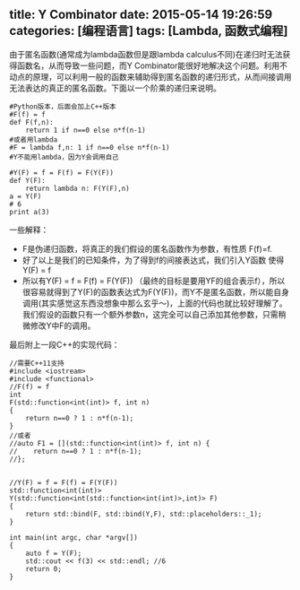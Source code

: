 title: Y Combinator
date: 2015-05-14 19:26:59
categories: [编程语言]
tags: [Lambda, 函数式编程]
---

由于匿名函数(通常成为lambda函数但是跟lambda calculus不同)在递归时无法获得函数名，从而导致一些问题，而Y Combinator能很好地解决这个问题。利用不动点的原理，可以利用一般的函数来辅助得到匿名函数的递归形式，从而间接调用无法表达的真正的匿名函数。下面以一个阶乘的递归来说明。

```
#Python版本，后面会加上C++版本
#F(f) = f
def F(f,n):
    return 1 if n==0 else n*f(n-1)
#或者用lambda
#F = lambda f,n: 1 if n==0 else n*f(n-1)
#Y不能用lambda，因为Y会调用自己

#Y(F) = f = F(f) = F(Y(F))
def Y(F):
    return lambda n: F(Y(F),n)
a = Y(F)
# 6
print a(3)
```

一些解释：

+ F是伪递归函数，将真正的我们假设的匿名函数作为参数，有性质
F(f)=f.
+ 好了以上是我们的已知条件，为了得到f的间接表达式，我们引入Y函数
使得Y(F) = f
+ 所以有Y(F) = f = F(f) = F(Y(F)) （最终的目标是要用YF的组合表示f），所以很容易就得到了Y(F)的函数表达式为F(Y(F))，而Y不是匿名函数，所以能自身调用(其实感觉这东西没想象中那么玄乎～)，上面的代码也就比较好理解了。我们假设的函数只有一个额外参数n，这完全可以自己添加其他参数，只需稍微修改Y中F的调用。

最后附上一段C++的实现代码：

```
//需要C++11支持
#include <iostream>
#include <functional>
//F(f) = f
int 
F(std::function<int(int)> f, int n)
{
    return n==0 ? 1 : n*f(n-1);
}
//或者
//auto F1 = [](std::function<int(int)> f, int n) {
//    return n==0 ? 1 : n*f(n-1);
//};


//Y(F) = f = F(f) = F(Y(F))
std::function<int(int)>
Y(std::function<int(std::function<int(int)>,int)> F)
{
    return std::bind(F, std::bind(Y,F), std::placeholders::_1);
}

int main(int argc, char *argv[])
{
    auto f = Y(F);
    std::cout << f(3) << std::endl; //6
    return 0;
}
```


